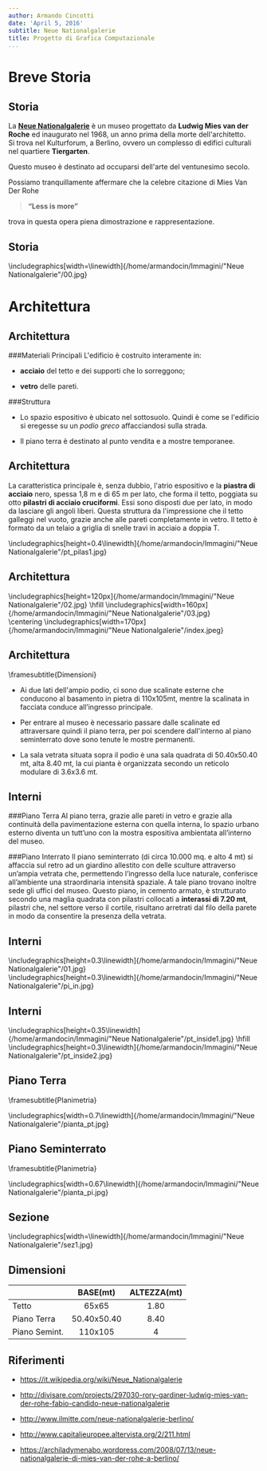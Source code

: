 ```yaml
---
author: Armando Cincotti
date: 'April 5, 2016'
subtitle: Neue Nationalgalerie
title: Progetto di Grafica Computazionale
...
```


Breve Storia
=======
    
Storia
------
La [**Neue Nationalgalerie**](https://it.wikipedia.org/wiki/Neue_Nationalgalerie) è un museo progettato da **Ludwig Mies van der Roche** ed inaugurato nel 1968, un anno prima della morte dell'architetto.   
Si trova nel Kulturforum, a Berlino, ovvero un complesso di edifici culturali nel quartiere **Tiergarten**.

Questo museo è destinato ad occuparsi dell'arte del ventunesimo secolo.

Possiamo tranquillamente affermare che la celebre citazione di Mies Van Der Rohe 

>**“Less is more”**

trova in questa opera piena dimostrazione e rappresentazione.

Storia
------
\includegraphics[width=\linewidth]{/home/armandocin/Immagini/"Neue Nationalgalerie"/00.jpg}

Architettura
=======

Architettura
-----
###Materiali Principali
L'edificio è costruito interamente in: 

+ **acciaio** del tetto e dei supporti che lo sorreggono;

+ **vetro** delle pareti.

###Struttura

+ Lo spazio espositivo è ubicato nel sottosuolo. Quindi è come se l'edificio si eregesse su un *podio greco* affacciandosi sulla strada.

+ Il piano terra è destinato al punto vendita e a mostre temporanee.

Architettura
-----
La caratteristica principale è, senza dubbio, l'atrio espositivo e la **piastra di acciaio** nero, spessa 1,8 m e di 65 m per lato, che forma il tetto, poggiata su otto **pilastri di acciaio cruciformi**. Essi sono disposti due per lato, in modo da lasciare gli angoli liberi. Questa struttura da l'impressione che il tetto galleggi nel vuoto, grazie anche alle pareti completamente in vetro. Il tetto è formato da un telaio a griglia di snelle travi in acciaio a doppia T.

\includegraphics[height=0.4\linewidth]{/home/armandocin/Immagini/"Neue Nationalgalerie"/pt_pilas1.jpg}

Architettura
--------
\includegraphics[height=120px]{/home/armandocin/Immagini/"Neue Nationalgalerie"/02.jpg}
\hfill
\includegraphics[width=160px]{/home/armandocin/Immagini/"Neue Nationalgalerie"/03.jpg}  
\centering \includegraphics[width=170px]{/home/armandocin/Immagini/"Neue Nationalgalerie"/index.jpeg}

Architettura
------
\framesubtitle{Dimensioni}

+ Ai due lati dell'ampio podio, ci sono due scalinate esterne che conducono al basamento in pietra di 110x105mt, mentre la scalinata in facciata conduce all’ingresso principale.

+ Per entrare al museo è necessario passare dalle scalinate ed attraversare quindi il piano terra, per poi scendere dall'interno al piano seminterrato dove sono tenute le mostre permanenti.

+ La sala vetrata situata sopra il podio è una sala quadrata di 50.40x50.40 mt, alta 8.40 mt, la cui pianta è organizzata secondo un reticolo modulare di 3.6x3.6 mt.

Interni
------
###Piano Terra
Al piano terra, grazie alle pareti in vetro e grazie alla continuità della pavimentazione esterna con quella interna, lo spazio urbano esterno diventa un tutt’uno con la mostra espositiva ambientata all’interno del museo.

###Piano Interrato
Il piano seminterrato (di circa 10.000 mq. e alto 4 mt) si affaccia sul retro ad un giardino allestito con delle sculture attraverso un’ampia vetrata che, permettendo l’ingresso della luce naturale, conferisce all’ambiente una straordinaria intensità spaziale. A tale piano trovano inoltre sede gli uffici del museo.  Questo piano, in cemento armato, è strutturato secondo una maglia quadrata con pilastri collocati a **interassi di 7.20 mt**, pilastri che, nel settore verso il cortile, risultano arretrati dal filo della parete in modo da consentire la presenza della vetrata. 

Interni
-----
\includegraphics[height=0.3\linewidth]{/home/armandocin/Immagini/"Neue Nationalgalerie"/01.jpg}  
\includegraphics[height=0.3\linewidth]{/home/armandocin/Immagini/"Neue Nationalgalerie"/pi_in.jpg}

Interni
------
\includegraphics[height=0.35\linewidth]{/home/armandocin/Immagini/"Neue Nationalgalerie"/pt_inside1.jpg}
\hfill
\includegraphics[height=0.3\linewidth]{/home/armandocin/Immagini/"Neue Nationalgalerie"/pt_inside2.jpg}

Piano Terra
----
\framesubtitle{Planimetria}

\includegraphics[width=0.7\linewidth]{/home/armandocin/Immagini/"Neue Nationalgalerie"/pianta_pt.jpg}

Piano Seminterrato
----
\framesubtitle{Planimetria}

\includegraphics[width=0.67\linewidth]{/home/armandocin/Immagini/"Neue Nationalgalerie"/pianta_pi.jpg}

Sezione
----
\includegraphics[width=\linewidth]{/home/armandocin/Immagini/"Neue Nationalgalerie"/sez1.jpg}

Dimensioni
-----
||BASE(mt)|ALTEZZA(mt)|
| --- |:----:|:------:|
|Tetto|65x65|1.80|
|Piano Terra|50.40x50.40|8.40|
|Piano Semint.|110x105|4|

Riferimenti
------

+ https://it.wikipedia.org/wiki/Neue_Nationalgalerie

+ http://divisare.com/projects/297030-rory-gardiner-ludwig-mies-van-der-rohe-fabio-candido-neue-nationalgalerie

+ http://www.ilmitte.com/neue-nationalgalerie-berlino/

+ http://www.capitalieuropee.altervista.org/2/211.html

+ https://archiladymenabo.wordpress.com/2008/07/13/neue-nationalgalerie-di-mies-van-der-rohe-a-berlino/

